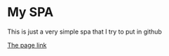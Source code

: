 # My SPA

This is just a very simple spa that I try to put in github

[The page link](https://ittsai.github.io/my-spa/)
